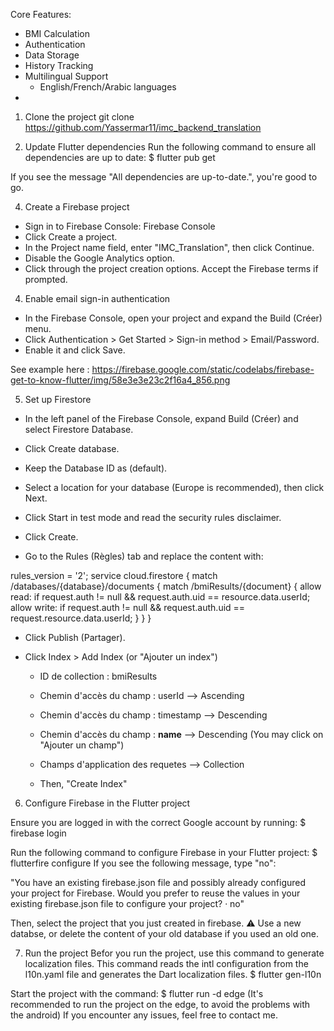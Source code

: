 Core Features:
  - BMI Calculation
  - Authentication
  - Data Storage
  - History Tracking
  - Multilingual Support
      - English/French/Arabic languages
  - 


1) Clone the project
git clone https://github.com/Yassermar11/imc_backend_translation

2) Update Flutter dependencies
Run the following command to ensure all dependencies are up to date:
$ flutter pub get

If you see the message "All dependencies are up-to-date.", you're good to go.

4) Create a Firebase project
  - Sign in to Firebase Console: Firebase Console
  - Click Create a project.
  - In the Project name field, enter "IMC_Translation", then click Continue.
  - Disable the Google Analytics option.
  - Click through the project creation options. Accept the Firebase terms if prompted.

4) Enable email sign-in authentication
  - In the Firebase Console, open your project and expand the Build (Créer) menu.
  - Click Authentication > Get Started > Sign-in method > Email/Password.
  - Enable it and click Save.

See example here : https://firebase.google.com/static/codelabs/firebase-get-to-know-flutter/img/58e3e3e23c2f16a4_856.png

5) Set up Firestore
  - In the left panel of the Firebase Console, expand Build (Créer) and select Firestore Database.
  - Click Create database.
  - Keep the Database ID as (default).
  - Select a location for your database (Europe is recommended), then click Next.
  - Click Start in test mode and read the security rules disclaimer.
  - Click Create.
    
  - Go to the Rules (Règles) tab and replace the content with:

rules_version = '2';
service cloud.firestore {
  match /databases/{database}/documents {
    match /bmiResults/{document} {
      allow read: if request.auth != null && request.auth.uid == resource.data.userId;
      allow write: if request.auth != null && request.auth.uid == request.resource.data.userId;
    }
  }
}

  - Click Publish (Partager).

  - Click Index > Add Index (or "Ajouter un index")

    - ID de collection : bmiResults
  
    - Chemin d'accès du champ : userId   -->  Ascending
    - Chemin d'accès du champ : timestamp   -->  Descending
    - Chemin d'accès du champ : __name__   -->  Descending (You may click on "Ajouter un champ")

    - Champs d'application des requetes --> Collection
    - Then, "Create Index"

6) Configure Firebase in the Flutter project

Ensure you are logged in with the correct Google account by running:
$ firebase login

Run the following command to configure Firebase in your Flutter project:
$ flutterfire configure
If you see the following message, type "no":

"You have an existing firebase.json file and possibly already configured your project for Firebase.
Would you prefer to reuse the values in your existing firebase.json file to configure your project? · no"

Then, select the project that you just created in firebase.
⚠️ Use a new databse, or delete the content of your old database if you used an old one.

7) Run the project
Befor you run the project, use this command to generate localization files. This command reads the intl configuration from the l10n.yaml file and generates the Dart localization files.
$ flutter gen-l10n

Start the project with the command:
$ flutter run -d edge (It's recommended to run the project on the edge, to avoid the problems with the android)
If you encounter any issues, feel free to contact me.


